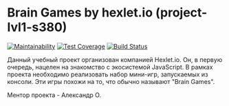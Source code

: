 # Brain Games by hexlet.io (project-lvl1-s380)


[![Maintainability](https://api.codeclimate.com/v1/badges/524736920764e06a09ab/maintainability)](https://codeclimate.com/github/brasid/project-lvl1-s380/maintainability)
[![Test Coverage](https://api.codeclimate.com/v1/badges/524736920764e06a09ab/test_coverage)](https://codeclimate.com/github/brasid/project-lvl1-s380/test_coverage)
[![Build Status](https://travis-ci.org/brasid/project-lvl1-s380.svg?branch=master)](https://travis-ci.org/brasid/project-lvl1-s380)

Данный учебный проект организован компанией Hexlet.io. Он, в первую очередь, нацелен на знакомство с экосистемой JavaScript. В рамках проекта необходимо реализовать набор мини-игр, запускаемых из консоли. Эти игры похожи на то, что обычно называют "Brain Games".

Ментор проекта - Александр О.
